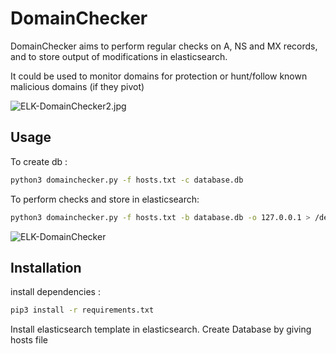 # DomainChecker
DomainChecker aims to perform regular checks on A, NS and MX records, and to store output of modifications in elasticsearch.

It could be used to monitor domains for protection or hunt/follow known malicious domains (if they pivot)

![ELK-DomainChecker2.jpg](https://zobec.fr/images/ELK-DomainChecker2.jpg)

## Usage
To create db :
```bash
python3 domainchecker.py -f hosts.txt -c database.db
```

To perform checks and store in elasticsearch:
```bash
python3 domainchecker.py -f hosts.txt -b database.db -o 127.0.0.1 > /dev/null
```
![ELK-DomainChecker](https://zobec.fr/images/ELK-DomainChecker.jpg)

## Installation
install dependencies :
```bash
pip3 install -r requirements.txt
```
Install elasticsearch template in elasticsearch.
Create Database by giving hosts file
